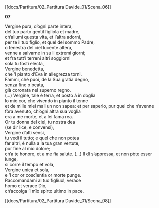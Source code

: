 [[docs/Partitura/02_Partitura Davide_01/Scena_06]]

**07**      

Vergine pura, d’ogni parte intera,  
del tuo parto gentil figliola et madre,  
ch’allumi questa vita, et l’altra adorni,  
per te il tuo figlio, et quel del sommo Padre,  
o fenestra del ciel lucente altera,  
venne a salvarne in su li extremi giorni;  
et fra tutt’i terreni altri soggiorni  
sola tu fosti electa,  
Vergine benedetta,  
che ’l pianto d’Eva in allegrezza torni.  
Fammi, ché puoi, de la Sua gratia degno,  
senza fine o beata,  
già coronata nel superno regno.  
(…)
Vergine, tale è terra, et posto à in doglia  
lo mio cor, che vivendo in pianto il tenne  
et de mille miei mali un non sapea:
et per saperlo, pur quel che n’avenne  
fôra avenuto, ch’ogni altra sua voglia  
era a me morte, et a lei fama rea.  
Or tu donna del ciel, tu nostra dea  
(se dir lice, e convensi),  
Vergine d’alti sensi,  
tu vedi il tutto; e quel che non potea  
far altri, è nulla a la tua gran vertute,  
por fine al mio dolore;  
ch’a te honore, et a me fia salute.
(…)
Il dí s’appressa, et non pòte esser lunge,  
sí corre il tempo et vola,  
Vergine unica et sola,  
e ’l cor or coscïentia or morte punge.  
Raccomandami al tuo figliuol, verace  
homo et verace Dio,  
ch’accolga ’l mïo spirto ultimo in pace.

[[docs/Partitura/02_Partitura Davide_01/Scena_08]]